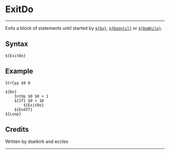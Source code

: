 # ExitDo

---

Exits a block of statements until started by [`${Do}`][1], [`${DoUntil}`][2] or [`${DoWhile}`][3].

## Syntax

	${ExitDo}

## Example

	StrCpy $0 0

	${Do}
		IntOp $0 $0 + 1
		${If} $0 > 10
			${ExitDo}
		${EndIf}
	${Loop}

## Credits

Written by dselkirk and eccles

---

[1]: Do.md
[2]: DoUntil.md
[3]: DoWhile.md